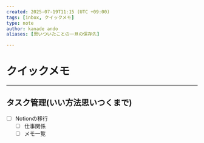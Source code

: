 ```yaml
---
created: 2025-07-19T11:15 (UTC +09:00)
tags: [inbox, クイックメモ]
type: note
author: kanade ando
aliases: [思いついたことの一旦の保存先]

---
```


# クイックメモ
---
## タスク管理(いい方法思いつくまで)
- [ ] Notionの移行 
	- [ ] 仕事関係
	- [ ] メモ一覧